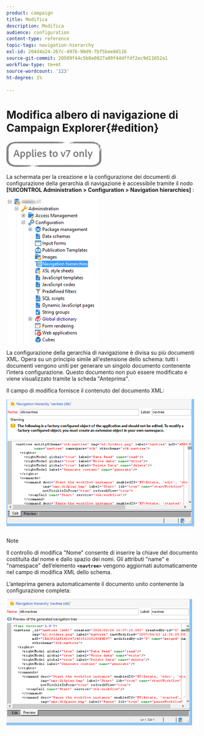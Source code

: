 ```yaml
---
product: campaign
title: Modifica
description: Modifica
audience: configuration
content-type: reference
topic-tags: navigation-hierarchy
exl-id: 204d4a24-267c-4976-90d9-7bf5bee8d116
source-git-commit: 20509f44c5b8e0827a09f44dffdf2ec9d11652a1
workflow-type: tm+mt
source-wordcount: '123'
ht-degree: 1%

---
```


# Modifica albero di navigazione di Campaign Explorer{#edition}

![](../../assets/v7-only.svg)

La schermata per la creazione e la configurazione dei documenti di configurazione della gerarchia di navigazione è accessibile tramite il nodo **[!UICONTROL Administration > Configuration > Navigation hierarchies]** :

![](assets/d_ncs_integration_navigation_arbo.png)

La configurazione della gerarchia di navigazione è divisa su più documenti XML. Opera su un principio simile all&#39;estensione dello schema: tutti i documenti vengono uniti per generare un singolo documento contenente l’intera configurazione. Questo documento non può essere modificato e viene visualizzato tramite la scheda &quot;Anteprima&quot;.

Il campo di modifica fornisce il contenuto del documento XML:

![](assets/d_ncs_integration_navigation_edit.png)

>[!NOTE]
>
>Il controllo di modifica &quot;Nome&quot; consente di inserire la chiave del documento costituita dal nome e dallo spazio dei nomi. Gli attributi &quot;name&quot; e &quot;namespace&quot; dell’elemento **`<navtree>`** vengono aggiornati automaticamente nel campo di modifica XML dello schema.

L’anteprima genera automaticamente il documento unito contenente la configurazione completa:

![](assets/d_ncs_integration_navigation_preview.png)
